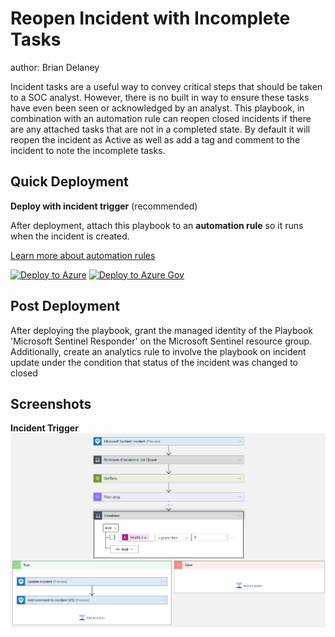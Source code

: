 # Reopen Incident with Incomplete Tasks
author: Brian Delaney

Incident tasks are a useful way to convey critical steps that should be taken to a SOC analyst.  However, there is no built in way to ensure these tasks have even been seen or acknowledged by an analyst.  This playbook, in combination with an automation rule can reopen closed incidents if there are any attached tasks that are not in a completed state.  By default it will reopen the incident as Active as well as add a tag and comment to the incident to note the incomplete tasks.

## Quick Deployment
**Deploy with incident trigger** (recommended)

After deployment, attach this playbook to an **automation rule** so it runs when the incident is created.

[Learn more about automation rules](https://docs.microsoft.com/azure/sentinel/automate-incident-handling-with-automation-rules#creating-and-managing-automation-rules)

[![Deploy to Azure](https://aka.ms/deploytoazurebutton)](https://portal.azure.com/#create/Microsoft.Template/uri/https%3A%2F%2Fraw.githubusercontent.com%2FAzure%2FAzure-Sentinel%2Fmaster%2FPlaybooks%2FReopen-Incdient-With-Incomplete-Tasks%2Fincident-trigger%2Fazuredeploy.json)
[![Deploy to Azure Gov](https://aka.ms/deploytoazuregovbutton)](https://portal.azure.us/#create/Microsoft.Template/uri/https%3A%2F%2Fraw.githubusercontent.com%2FAzure%2FAzure-Sentinel%2Fmaster%2FPlaybooks%2FReopen-Incdient-With-Incomplete-Tasks%2Fincident-trigger%2Fazuredeploy.json)

## Post Deployment
After deploying the playbook, grant the managed identity of the Playbook 'Microsoft Sentinel Responder' on the Microsoft Sentinel resource group.  Additionally, create an analytics rule to involve the playbook on incident update under the condition that status of the incident was changed to closed

## Screenshots
**Incident Trigger**<br>
![Incident Trigger](./incident-trigger/images/playbookworkflow.png)
